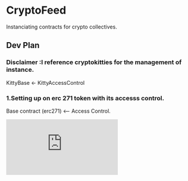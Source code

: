 # CryptoFeed
Instanciating contracts for crypto collectives.



## Dev Plan

### Disclaimer :I reference cryptokitties for the management of instance.

KittyBase <- KittyAccessControl 


### 1.Setting up on erc 271 token with its accesss control. 

Base contract (erc271) <-- Access Control.

![alt text](https://github.com/KennyHisano/ContractFeed/blob/master/Untitled%20Diagram.pdf)
